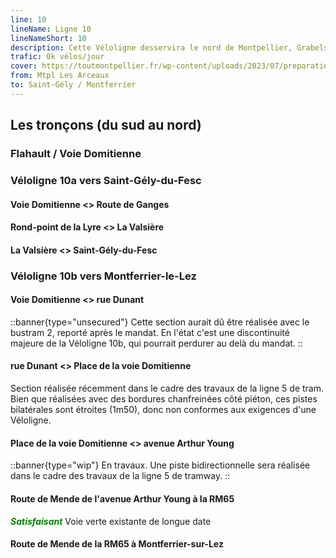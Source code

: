 ```yaml
---
line: 10
lineName: Ligne 10
lineNameShort: 10
description: Cette Véloligne desservira le nord de Montpellier, Grabels (La Valsière), Saint-Gely-du-Fesc et Montferrier-sur-Lez
trafic: 0k vélos/jour
cover: https://toutmontpellier.fr/wp-content/uploads/2023/07/preparation-des-travaux-pour-la-veloligne-10-installation-dun-collecteur-separatif-rue-charles-flahault.jpg
from: Mtpl Les Arceaux
to: Saint-Gély / Montferrier
---
```


## Les tronçons (du sud au nord)

### Flahault / Voie Domitienne

### Véloligne 10a vers Saint-Gély-du-Fesc

#### Voie Domitienne <> Route de Ganges

#### Rond-point de la Lyre <> La Valsière

#### La Valsière <> Saint-Gély-du-Fesc

### Véloligne 10b vers Montferrier-le-Lez

#### Voie Domitienne <> rue Dunant

::banner{type="unsecured"}
Cette section aurait dû être réalisée avec le bustram 2, reporté après le mandat. En l'état c'est une discontinuité majeure de la Véloligne 10b, qui pourrait perdurer au delà du mandat.
::

#### rue Dunant <> Place de la voie Domitienne

Section réalisée récemment dans le cadre des travaux de la ligne 5 de tram. Bien que réalisées avec des bordures chanfreinées côté piéton, ces pistes bilatérales sont étroites (1m50), donc non conformes aux exigences d'une Véloligne.

#### Place de la voie Domitienne <> avenue Arthur Young

::banner{type="wip"}
En travaux. Une piste bidirectionnelle sera réalisée dans le cadre des travaux de la ligne 5 de tramway.
::

#### Route de Mende de l'avenue Arthur Young à la RM65

<span style="color:green;font-weight:bold;font-style:italic">Satisfaisant</span>
Voie verte existante de longue date

#### Route de Mende de la RM65 à Montferrier-sur-Lez